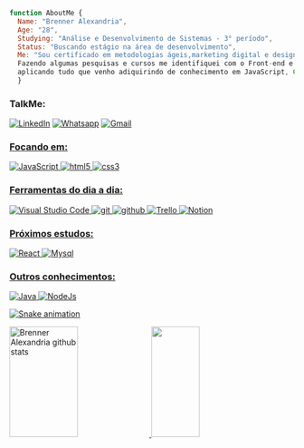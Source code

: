 ```JavaScript
function AboutMe {
  Name: "Brenner Alexandria",
  Age: "28",
  Studying: "Análise e Desenvolvimento de Sistemas - 3° período",
  Status: "Buscando estágio na área de desenvolvimento",
  Me: "Sou certificado em metodologias ágeis,marketing digital e designer. 
  Fazendo algumas pesquisas e cursos me identifiquei com o Front-end e desde então venho estudando e 
  aplicando tudo que venho adiquirindo de conhecimento em JavaScript, CSS e HTML.";
  }
```
<h3> TalkMe: </h3>
<p><a href="https://www.linkedin.com/in/brenner-alexandria-b73694205/" target="_blank"><img alt="LinkedIn" src="https://img.shields.io/badge/linkedin-%230077B5.svg?&style=for-the-badge&logo=linkedin&logoColor=white" /></a> 
<a href="https://api.whatsapp.com/send?phone=5531992070867&text=Vim%20pelo%20GitHub!" target="_blank"><img alt="Whatsapp" src="https://img.shields.io/badge/WhatsApp-25D366?style=for-the-badge&logo=whatsapp&logoColor=white" /></a> 
<a href="https://mail.google.com/mail/u/0/#inbox?compose=CllgCJTJFTMMlSrbDCGFKlcFksTLQGdMXcfFscKqwJRKLfnzQKfNltmHVmvsGXHrqnDjKVDrmhg" target="_blank"><img alt="Gmail" src="https://img.shields.io/badge/gmail-ED433D.svg?&style=for-the-badge&logo=gmail&logoColor=white"
</p>

<h3 align="left"> Focando em: </h3>
<section align="left">
<img alt="JavaScript" src="https://img.shields.io/badge/-JavaScript-D99A26?style=flat-square&logo=JavaScript&logoColor=white" />
<img alt="html5" src="https://img.shields.io/badge/-HTML5-E34F26?style=flat-square&logo=html5&logoColor=white" />
<img alt="css3" src="https://img.shields.io/badge/-CSS3-1396CE?style=flat-square&logo=css3&logoColor=white" />
</section>  

<h3 align="left"> Ferramentas do dia a dia: </h3>
<section align="left">
<img alt="Visual Studio Code" src="https://img.shields.io/badge/-Visual%20Studio%20Code-2E9DE8?style=flat-square&logo=visual-studio-code&logoColor=#22A4E7" />
<img alt="git" src="https://img.shields.io/badge/-Git-F05032?style=flat-square&logo=git&logoColor=white" />
<img alt="github" src="https://img.shields.io/badge/-Github-000000?style=flat-square&logo=github&logoColor=white" />
<img alt="Trello" src="https://img.shields.io/badge/-Trello-0073B5?style=flat-square&logo=Trello&logoColor=white" />
<img alt="Notion" src="https://img.shields.io/badge/-Notion-F2F2F2?style=flat-square&logo=Notion&logoColor=black" />
</section> 

<h3 align="left"> Próximos estudos: </h3>
<section align="left">
<img alt="React" src="https://img.shields.io/badge/-React-45b8d8?style=flat-square&logo=react&logoColor=white" />
<img alt="Mysql" src="https://img.shields.io/badge/-Mysql-000000?style=flat-square&logo=mysql&logoColor=DC7500" />
</section> 
  
<h3 align="left"> Outros conhecimentos: </h3>
<section align="left">
<img alt="Java" src="https://img.shields.io/badge/-Java-DF2B2D?style=flat-square&logo=java&logoColor=white" />
<img alt="NodeJs" src="https://img.shields.io/badge/-Node.js-339933?style=flat-square&logo=nodedotjs&logoColor=white" />
</section>

![Snake animation](https://github.com/brenneralexandria/brenneralexandria/blob/output/github-contribution-grid-snake.svg)

<div align="left">  
  <img width="49%" height="195px" src="https://github-readme-stats.vercel.app/api?username=brenneralexandria&show_icons=true&count_private=true&hide_border=true&title_color=d19a66&&icon_color=d19a66&text_color=c9d1d9&bg_color=0d1117" alt="Brenner Alexandria github stats" /> 
  <img width="41%" height="195px" src="https://github-readme-stats.vercel.app/api/top-langs/?username=brenneralexandria&layout=compact&hide_border=true&title_color=d19a66&&text_color=ffffff&bg_color=0d1117" />
</div>
